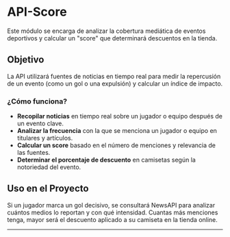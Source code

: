 # API-Score  

Este módulo se encarga de analizar la cobertura mediática de eventos deportivos y calcular un "score" que determinará descuentos en la tienda.  

## Objetivo  

La API utilizará fuentes de noticias en tiempo real para medir la repercusión de un evento (como un gol o una expulsión) y calcular un índice de impacto.  

### ¿Cómo funciona?  

- **Recopilar noticias** en tiempo real sobre un jugador o equipo después de un evento clave.  
- **Analizar la frecuencia** con la que se menciona un jugador o equipo en titulares y artículos.  
- **Calcular un score** basado en el número de menciones y relevancia de las fuentes.  
- **Determinar el porcentaje de descuento** en camisetas según la notoriedad del evento.  

## Uso en el Proyecto  

Si un jugador marca un gol decisivo, se consultará NewsAPI para analizar cuántos medios lo reportan y con qué intensidad. Cuantas más menciones tenga, mayor será el descuento aplicado a su camiseta en la tienda online.  

---
